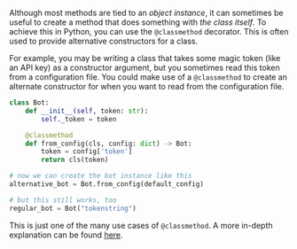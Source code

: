 Although most methods are tied to an _object instance_, it can sometimes be useful to create a method that does something with _the class itself_. To achieve this in Python, you can use the `@classmethod` decorator. This is often used to provide alternative constructors for a class.

For example, you may be writing a class that takes some magic token (like an API key) as a constructor argument, but you sometimes read this token from a configuration file. You could make use of a `@classmethod` to create an alternate constructor for when you want to read from the configuration file.
```py
class Bot:
    def __init__(self, token: str):
        self._token = token  

    @classmethod
    def from_config(cls, config: dict) -> Bot:
        token = config['token']
        return cls(token)

# now we can create the bot instance like this
alternative_bot = Bot.from_config(default_config)

# but this still works, too
regular_bot = Bot("tokenstring")
```
This is just one of the many use cases of `@classmethod`. A more in-depth explanation can be found [here](https://stackoverflow.com/questions/12179271/meaning-of-classmethod-and-staticmethod-for-beginner#12179752).
